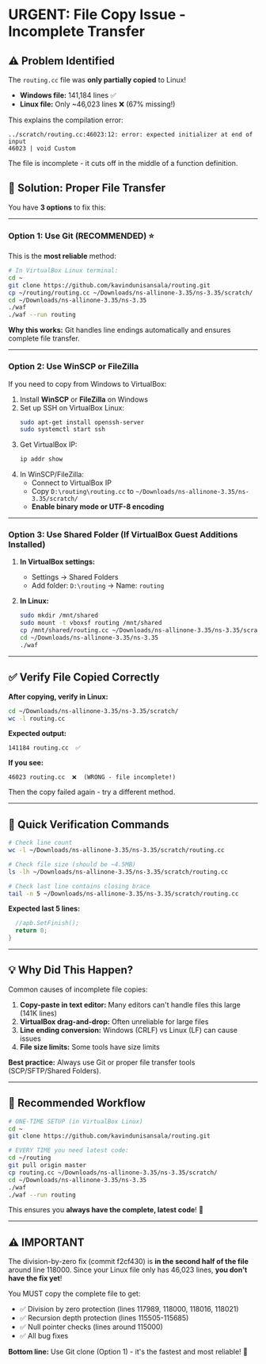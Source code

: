 # URGENT: File Copy Issue - Incomplete Transfer

## ⚠️ Problem Identified

The `routing.cc` file was **only partially copied** to Linux!

- **Windows file:** 141,184 lines ✅
- **Linux file:** Only ~46,023 lines ❌ (67% missing!)

This explains the compilation error:
```
../scratch/routing.cc:46023:12: error: expected initializer at end of input
46023 | void Custom
```

The file is incomplete - it cuts off in the middle of a function definition.

## 🔧 Solution: Proper File Transfer

You have **3 options** to fix this:

---

### Option 1: Use Git (RECOMMENDED) ⭐

This is the **most reliable** method:

```bash
# In VirtualBox Linux terminal:
cd ~
git clone https://github.com/kavindunisansala/routing.git
cp ~/routing/routing.cc ~/Downloads/ns-allinone-3.35/ns-3.35/scratch/
cd ~/Downloads/ns-allinone-3.35/ns-3.35
./waf
./waf --run routing
```

**Why this works:** Git handles line endings automatically and ensures complete file transfer.

---

### Option 2: Use WinSCP or FileZilla

If you need to copy from Windows to VirtualBox:

1. Install **WinSCP** or **FileZilla** on Windows
2. Set up SSH on VirtualBox Linux:
   ```bash
   sudo apt-get install openssh-server
   sudo systemctl start ssh
   ```
3. Get VirtualBox IP:
   ```bash
   ip addr show
   ```
4. In WinSCP/FileZilla:
   - Connect to VirtualBox IP
   - Copy `D:\routing\routing.cc` to `~/Downloads/ns-allinone-3.35/ns-3.35/scratch/`
   - **Enable binary mode or UTF-8 encoding**

---

### Option 3: Use Shared Folder (If VirtualBox Guest Additions Installed)

1. **In VirtualBox settings:**
   - Settings → Shared Folders
   - Add folder: `D:\routing` → Name: `routing`

2. **In Linux:**
   ```bash
   sudo mkdir /mnt/shared
   sudo mount -t vboxsf routing /mnt/shared
   cp /mnt/shared/routing.cc ~/Downloads/ns-allinone-3.35/ns-3.35/scratch/
   cd ~/Downloads/ns-allinone-3.35/ns-3.35
   ./waf
   ```

---

## ✅ Verify File Copied Correctly

**After copying, verify in Linux:**

```bash
cd ~/Downloads/ns-allinone-3.35/ns-3.35/scratch/
wc -l routing.cc
```

**Expected output:**
```
141184 routing.cc  ✅
```

**If you see:**
```
46023 routing.cc  ❌  (WRONG - file incomplete!)
```

Then the copy failed again - try a different method.

---

## 🎯 Quick Verification Commands

```bash
# Check line count
wc -l ~/Downloads/ns-allinone-3.35/ns-3.35/scratch/routing.cc

# Check file size (should be ~4.5MB)
ls -lh ~/Downloads/ns-allinone-3.35/ns-3.35/scratch/routing.cc

# Check last line contains closing brace
tail -n 5 ~/Downloads/ns-allinone-3.35/ns-3.35/scratch/routing.cc
```

**Expected last 5 lines:**
```cpp
  //apb.SetFinish();
  return 0;
}
```

---

## 💡 Why Did This Happen?

Common causes of incomplete file copies:

1. **Copy-paste in text editor:** Many editors can't handle files this large (141K lines)
2. **VirtualBox drag-and-drop:** Often unreliable for large files
3. **Line ending conversion:** Windows (CRLF) vs Linux (LF) can cause issues
4. **File size limits:** Some tools have size limits

**Best practice:** Always use Git or proper file transfer tools (SCP/SFTP/Shared Folders).

---

## 🚀 Recommended Workflow

```bash
# ONE-TIME SETUP (in VirtualBox Linux)
cd ~
git clone https://github.com/kavindunisansala/routing.git

# EVERY TIME you need latest code:
cd ~/routing
git pull origin master
cp routing.cc ~/Downloads/ns-allinone-3.35/ns-3.35/scratch/
cd ~/Downloads/ns-allinone-3.35/ns-3.35
./waf
./waf --run routing
```

This ensures you **always have the complete, latest code**! 🎯

---

## ⚠️ IMPORTANT

The division-by-zero fix (commit f2cf430) is **in the second half of the file** around line 118000. Since your Linux file only has 46,023 lines, **you don't have the fix yet**!

You MUST copy the complete file to get:
- ✅ Division by zero protection (lines 117989, 118000, 118016, 118021)
- ✅ Recursion depth protection (lines 115505-115685)
- ✅ Null pointer checks (lines around 115000)
- ✅ All bug fixes

**Bottom line:** Use Git clone (Option 1) - it's the fastest and most reliable! 🚀
